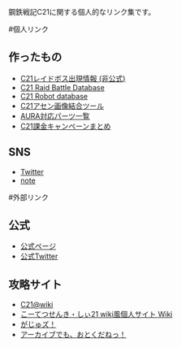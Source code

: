 鋼鉄戦記C21に関する個人的なリンク集です。

#個人リンク
## 作ったもの
- [C21レイドボス出現情報 (非公式)](https://twitter.com/c21_info)
- [C21 Raid Battle Database](https://airtable.com/shr0hu8EeoSKYyUxh)
- [C21 Robot database](https://airtable.com/shrzfyYLNHVs0ss0o)
- [C21アセン画像結合ツール](https://share.streamlit.io/c21tools/ss_joint/main/main.py)
- [AURA対応パーツ一覧](https://c21database.notion.site/84bc364b57aa47248ec2e72b97aea6f1?v=b22e303f0a1e462fb578907ce42dfef5)
- [C21課金キャンペーンまとめ](https://c21database.notion.site/88de9510def3427585e52f74b68fee04?v=2b62a4ec13464d50b6eb0a0d64dbd3f4)

## SNS
- [Twitter](https://twitter.com/Take_at_c21)
- [note](https://note.com/take_c21)

#外部リンク
## 公式
- [公式ページ](https://www.c21-online.jp/home)
- [公式Twitter](https://twitter.com/c21_koutetu)

## 攻略サイト
- [C21@wiki](https://w.atwiki.jp/yuyutoton/)
- [こーてつせんき・しぃ21 wiki風個人サイト Wiki](https://wikiwiki.jp/dora_c21/)
- [がじゅズ！](http://c21boost.blog.fc2.com/)
- [アーカイブでも、おとくだねっ！](https://www.scoopdane.net/)
